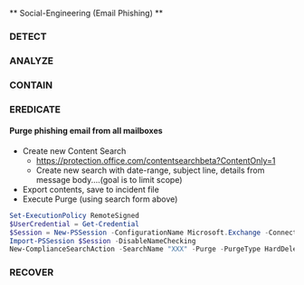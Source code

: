** Social-Engineering (Email Phishing) **


### DETECT

### ANALYZE

### CONTAIN

### EREDICATE
#### Purge phishing email from all mailboxes
* Create new Content Search
  * https://protection.office.com/contentsearchbeta?ContentOnly=1
  * Create new search with date-range, subject line, details from message body....(goal is to limit scope)
* Export contents, save to incident file
* Execute Purge (using search form above)
```powershell
Set-ExecutionPolicy RemoteSigned
$UserCredential = Get-Credential
$Session = New-PSSession -ConfigurationName Microsoft.Exchange -ConnectionUri https://ps.compliance.protection.outlook.com/powershell-liveid/ -Credential $UserCredential -Authentication Basic -AllowRedirection
Import-PSSession $Session -DisableNameChecking
New-ComplianceSearchAction -SearchName "XXX" -Purge -PurgeType HardDelete
```

### RECOVER



